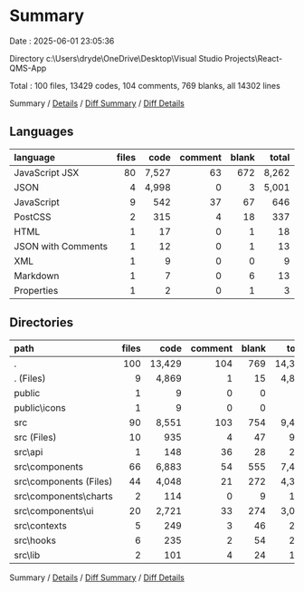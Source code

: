 # Summary

Date : 2025-06-01 23:05:36

Directory c:\\Users\\dryde\\OneDrive\\Desktop\\Visual Studio Projects\\React-QMS-App

Total : 100 files,  13429 codes, 104 comments, 769 blanks, all 14302 lines

Summary / [Details](details.md) / [Diff Summary](diff.md) / [Diff Details](diff-details.md)

## Languages
| language | files | code | comment | blank | total |
| :--- | ---: | ---: | ---: | ---: | ---: |
| JavaScript JSX | 80 | 7,527 | 63 | 672 | 8,262 |
| JSON | 4 | 4,998 | 0 | 3 | 5,001 |
| JavaScript | 9 | 542 | 37 | 67 | 646 |
| PostCSS | 2 | 315 | 4 | 18 | 337 |
| HTML | 1 | 17 | 0 | 1 | 18 |
| JSON with Comments | 1 | 12 | 0 | 1 | 13 |
| XML | 1 | 9 | 0 | 0 | 9 |
| Markdown | 1 | 7 | 0 | 6 | 13 |
| Properties | 1 | 2 | 0 | 1 | 3 |

## Directories
| path | files | code | comment | blank | total |
| :--- | ---: | ---: | ---: | ---: | ---: |
| . | 100 | 13,429 | 104 | 769 | 14,302 |
| . (Files) | 9 | 4,869 | 1 | 15 | 4,885 |
| public | 1 | 9 | 0 | 0 | 9 |
| public\\icons | 1 | 9 | 0 | 0 | 9 |
| src | 90 | 8,551 | 103 | 754 | 9,408 |
| src (Files) | 10 | 935 | 4 | 47 | 986 |
| src\\api | 1 | 148 | 36 | 28 | 212 |
| src\\components | 66 | 6,883 | 54 | 555 | 7,492 |
| src\\components (Files) | 44 | 4,048 | 21 | 272 | 4,341 |
| src\\components\\charts | 2 | 114 | 0 | 9 | 123 |
| src\\components\\ui | 20 | 2,721 | 33 | 274 | 3,028 |
| src\\contexts | 5 | 249 | 3 | 46 | 298 |
| src\\hooks | 6 | 235 | 2 | 54 | 291 |
| src\\lib | 2 | 101 | 4 | 24 | 129 |

Summary / [Details](details.md) / [Diff Summary](diff.md) / [Diff Details](diff-details.md)